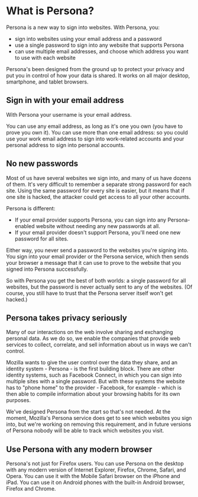 # What is Persona? #

Persona is a new way to sign into websites. With Persona, you:

* sign into websites using your email address and a password
* use a single password to sign into any website that supports Persona
* can use multiple email addresses, and choose which address you want to use with each website

Persona's been designed from the ground up to protect your privacy and put you in control of how your data is shared. It works on all major desktop, smartphone, and tablet browsers.

## Sign in with your email address ##

With Persona your username is your email address.

You can use any email address, as long as it's one you own (you have to prove you own it). You can use more than one email address: so you could use your work email address to sign into work-related accounts and your personal address to sign into personal accounts.

## No new passwords ##

Most of us have several websites we sign into, and many of us have dozens of them. It's very difficult to remember a separate strong password for each site. Using the same password for every site is easier, but it means that if one site is hacked, the attacker could get access to all your other accounts.

Persona is different:

* If your email provider supports Persona, you can sign into any Persona-enabled website without needing any new passwords at all.
* If your email provider doesn't support Persona, you'll need one new password for all sites.

Either way, you never send a password to the websites you're signing into. You sign into your email provider or the Persona service, which then sends your browser a message that it can use to prove to the website that you signed into Persona successfully.

So with Persona you get the best of both worlds: a single password for all websites, but the password is never actually sent to any of the websites. (Of course, you still have to trust that the Persona server itself won't get hacked.)

## Persona takes privacy seriously ##

Many of our interactions on the web involve sharing and exchanging personal data. As we do so, we enable the companies that provide web services to collect, correlate, and sell information about us in ways we can't control.

Mozilla wants to give the user control over the data they share, and an identity system - Persona - is the first building block. There are other identity systems, such as Facebook Connect, in which you can sign into multiple sites with a single password. But with these systems the website has to "phone home" to the provider - Facebook, for example - which is then able to compile information about your browsing habits for its own purposes.

We've designed Persona from the start so that's not needed. At the moment, Mozilla's Persona service does get to see which websites you sign into, but we're working on removing this requirement, and in future versions of Persona nobody will be able to track which websites you visit.

## Use Persona with any modern browser ##

Persona's not just for Firefox users. You can use Persona on the desktop with any modern version of Internet Explorer, Firefox, Chrome, Safari, and Opera. You can use it with the Mobile Safari browser on the iPhone and iPad. You can use it on Android phones with the built-in Android browser, Firefox and Chrome.
